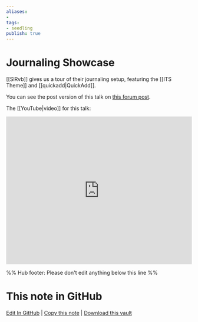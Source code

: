 ```yaml
---
aliases: 
- 
tags:
- seedling
publish: true
---
```


# Journaling Showcase

[[SlRvb]] gives us a tour of their journaling setup, featuring the [[ITS Theme]] and [[quickadd|QuickAdd]]. 

You can see the post version of this talk on [this forum post](https://forum.obsidian.md/t/slrvbs-journaling-setup/).

The [[YouTube|video]] for this talk: 

<iframe width="100%" height="400px" src="https://www.youtube.com/embed/e3AQKSvN2qg" title="YouTube video player" frameborder="0" allow="accelerometer; autoplay; clipboard-write; encrypted-media; gyroscope; picture-in-picture" allowfullscreen></iframe>

%% Hub footer: Please don't edit anything below this line %%

# This note in GitHub

<span class="git-footer">[Edit In GitHub](https://github.dev/obsidian-community/obsidian-hub/blob/main/04%20-%20Guides%2C%20Workflows%2C%20%26%20Courses/Community%20Talks/Journaling%20Showcase.md "git-hub-edit-note") | [Copy this note](https://raw.githubusercontent.com/obsidian-community/obsidian-hub/main/04%20-%20Guides%2C%20Workflows%2C%20%26%20Courses/Community%20Talks/Journaling%20Showcase.md "git-hub-copy-note") | [Download this vault](https://github.com/obsidian-community/obsidian-hub/archive/refs/heads/main.zip "git-hub-download-vault") </span>
